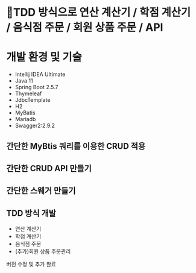 # 📌TDD 방식으로 연산 계산기 / 학점 계산기 / 음식점 주문 / 회원 상품 주문 / API

# 개발 환경 및 기술
- Intellij IDEA Ultimate 
- Java 11
- Spring Boot 2.5.7
- Thymeleaf
- JdbcTemplate
- H2
- MyBatis
- Mariadb
- Swagger2:2.9.2

## 간단한 MyBtis 쿼리를 이용한 CRUD 적용

## 간단한 CRUD API 만들기 

## 간단한 스웨거 만들기 

## TDD 방식 개발
- 연산 계산기
- 학점 계산기
- 음식점 주문
- (추가)회원 상품 주문관리 


버전 수정 및 추가 완료











